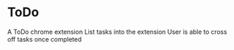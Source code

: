 # ToDo
A ToDo chrome extension 
List tasks into the extension
User is able to cross off tasks once completed
